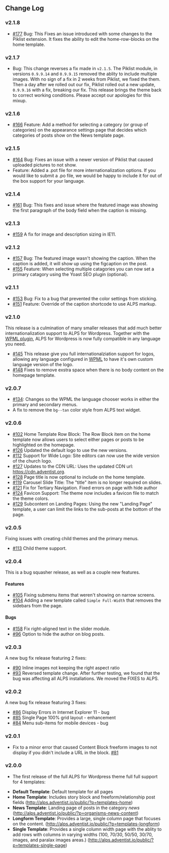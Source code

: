 ## Change Log ##


### v2.1.8 ###
- [#177](https://github.com/adventistchurch/alps-wordpress/issues/177) Bug: This Fixes an issue introduced with some changes to the Piklist extension. It fixes the ability to edit the home-row-blocks on the home template. 


### v2.1.7 ###
- Bug: This change reverses a fix made in `v2.1.5`. The Piklist module, in versions `0.9.9.14` and `0.9.9.15` removed the ablity to include multiple images. With no sign of a fix in 2 weeks from Piklist, we fixed the them. Then a day after we rolled out our fix, Piklist rolled out a new update, `0.9.9.16` with a fix, breaking our fix. This release brings the theme back to correct working conditions. Please accept our apologies for this mixup.

### v2.1.6 ###
- [#166](https://github.com/adventistchurch/alps-wordpress/issues/166) Feature: Add a method for selecting a category (or group of categories) on the appearance settings page that decides which categories of posts show on the News template page.

### v2.1.5 ### 
- [#164](https://github.com/adventistchurch/alps-wordpress/issues/164) Bug: Fixes an issue with a newer version of Piklist that caused uploaded pictures to not show.
- Feature: Added a .pot file for more internationalization options. If you would like to submit a .po file, we would be happy to include it for out of the box support for your language.

### v2.1.4 ### 
- [#161](https://github.com/adventistchurch/alps-wordpress/issues/161) Bug: This fixes and issue where the featured image was showing the first paragraph of the body field when the caption is missing.

### v2.1.3 ### 
- [#159](https://github.com/adventistchurch/alps-wordpress/issues/159) A fix for image and description sizing in IE11.

### v2.1.2 ### 
- [#157](https://github.com/adventistchurch/alps-wordpress/issues/157) Bug: The featured image wasn't showing the caption. When the caption is added, it will show up using the figcaption on the post.
- [#155](https://github.com/adventistchurch/alps-wordpress/issues/155) Feature: When selecting multiple catagories you can now set a primary catagory using the Yoast SEO plugin (optional).

### v2.1.1 ###
- [#153](https://github.com/adventistchurch/alps-wordpress/issues/153) Bug: Fix to a bug that prevented the color settings from sticking.
- [#151](https://github.com/adventistchurch/alps-wordpress/issues/151) Feature: Override of the caption shortcode to use ALPS markup.

### v2.1.0 ###
This release is a culmination of many smaller releases that add much better internationalization support to ALPS for Wordpress. Together with the [WPML plugin](https://wpml.org/), ALPS for Wordpress is now fully compatible in any language you need.

- [#145](https://github.com/adventistchurch/alps-wordpress/pull/145) This release give you full internationalziation support for logos, allowing any language configured in [WPML](https://wpml.org/) to have it's own custom language version of the logo.
- [#148](https://github.com/adventistchurch/alps-wordpress/pull/148) Fixes to remove exstra space when there is no body content on the homepage template.


### v2.0.7 ###
- [#134](https://github.com/adventistchurch/alps-wordpress/issues/134): Changes so the WPML the language chooser works in either the primary and secondary menus.
- A fix to remove the `bg--tan` color style from ALPS text widget.


### v2.0.6 ###
- [#102](https://github.com/adventistchurch/alps-wordpress/issues/102) Home Template Row Block: The Row Block item on the home template now allows users to select either pages or posts to be highlighted on the homepage.
- [#126](https://github.com/adventistchurch/alps-wordpress/issues/126) Updated the default logo to use the new versions.
- [#112](https://github.com/adventistchurch/alps-wordpress/issues/112) Support for Wide Logo: Site editors can now use the wide version of the church logo.
- [#127](https://github.com/adventistchurch/alps-wordpress/issues/127) Updates to the CDN URL: Uses the updated CDN url: https://cdn.adventist.org.
- [#128](https://github.com/adventistchurch/alps-wordpress/issues/128) Page title is now optional to include on the home template.
- [#119](https://github.com/adventistchurch/alps-wordpress/issues/119) Carousel Slide Title: The "title" item is no longer required on slides.
- [#121](https://github.com/adventistchurch/alps-wordpress/issues/121) Fix for Tertiary Navigation. Fixed errors on page with hide author
- [#124](https://github.com/adventistchurch/alps-wordpress/issues/124) Favicon Support: The theme now includes a  favicon file to match the theme colors.
- [#129](https://github.com/adventistchurch/alps-wordpress/issues/129) Subcontent on Landing Pages: Using the new "Landing Page" template, a user can limit the links to the sub-posts at the bottom of the page.

### v2.0.5 ###
Fixing issues with creating child themes and the primary menus.
- [#113](https://github.com/adventistchurch/alps-wordpress/issues/113) Child theme support.

### v2.0.4 ###
This is a bug squasher release, as well as a couple new features.

#### Features ####

- [#105](https://github.com/adventistchurch/alps-wordpress/issues/105) Fixing submenu items that weren't showing on narrow screens.
- [#104](https://github.com/adventistchurch/alps-wordpress/pull/104) Adding a new template called `Simple Full-Width` that removes the sidebars from the page.

#### Bugs ####
- [#158](https://github.com/adventistchurch/alps-wordpress/pull/95) Fix right-aligned text in the slider module.
- [#96](https://github.com/adventistchurch/alps-wordpress/pull/96) Option to hide the author on blog posts.

### v2.0.3 ###
A new bug fix release featuring 2 fixes:
 - [#90](https://github.com/adventistchurch/alps-wordpress/issues/90)  Inline images not keeping the right aspect ratio
 - [#93](https://github.com/adventistchurch/alps-wordpress/issues/93)  Reversed template change. After further testing, we found that the bug was affecting all ALPS installations. We moved the FIXES to ALPS.

### v2.0.2 ###
A new bug fix release featuring 3 fixes:

 - [#86](https://github.com/adventistchurch/alps-wordpress/issues/86) Display Errors in Internet Explorer 11 - bug
 - [#85](https://github.com/adventistchurch/alps-wordpress/issues/85) Single Page 100% grid layout - enhancement
 - [#84](https://github.com/adventistchurch/alps-wordpress/issues/84) Menu sub-items for mobile devices - bug

### v2.0.1 ###
- Fix to a minor error that caused Content Block freeform images to not display if you didn't include a URL in the block. [#81](https://github.com/adventistchurch/alps-wordpress/issues/81)

### v2.0.0 ###
 - The first release of the full ALPS for Wordpress theme full full support for 4 templates:
  * **Default Template**: Default template for all pages
  * **Home Template**: Includes story block and freeform/relationship post fields (http://alps.adventist.io/public/?p=templates-home)
  * **News Template**: Landing page of posts in the category *news* (http://alps.adventist.io/public/?p=organisms-news-content)
  * **Longform Template**: Provides a large, single column page that focuses on the content. (http://alps.adventist.io/public/?p=templates-longform)
  * **Single Template**: Provides a single column width page with the ablity to add rows with columns in varying widths (100, 70/30, 50/50, 30/70, images, and paralax images areas.) (http://alps.adventist.io/public/?p=templates-single-page)
